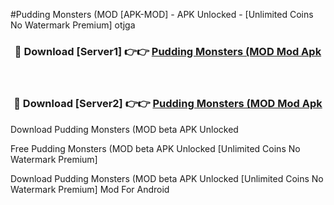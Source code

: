 #Pudding Monsters (MOD [APK-MOD] - APK Unlocked - [Unlimited Coins No Watermark Premium] otjga



<div align="center">

<h3>🔴 Download [Server1] 👉👉 <a href="https://momento.my/?title=Pudding_Monsters_(MOD">Pudding Monsters (MOD Mod Apk</a></h3><br>

<h3>🔴 Download [Server2] 👉👉 <a href="https://momento.my/?title=Pudding_Monsters_(MOD">Pudding Monsters (MOD Mod Apk</a></h3>
</div>



Download Pudding Monsters (MOD beta APK Unlocked

Free Pudding Monsters (MOD beta APK Unlocked [Unlimited Coins No Watermark Premium]

Download Pudding Monsters (MOD beta APK Unlocked [Unlimited Coins No Watermark Premium] Mod For Android
